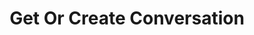 ---
title: Get Or Create Conversation
excerpt: >-
  Retrieves the [Conversation](#schema_conversation) object for a valid
  identifier. If the conversation does not exist, it will be created.
api:
  file: botpress-api.json
  operationId: getOrCreateConversation
deprecated: false
hidden: false
metadata:
  title: ''
  description: ''
  robots: index
next:
  description: ''
---